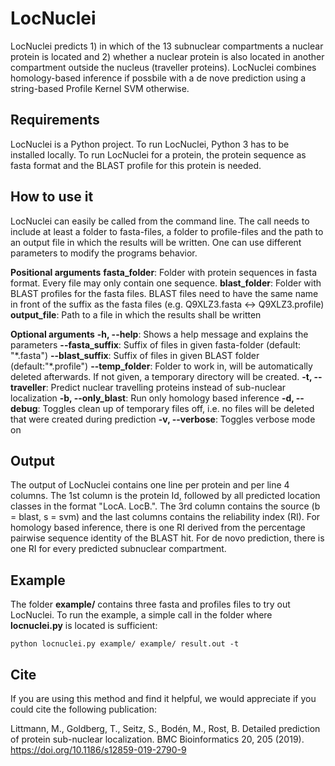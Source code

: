 # LocNuclei

LocNuclei predicts 1) in which of the 13 subnuclear compartments a nuclear protein is located and 2) whether a nuclear protein is also located in another compartment outside the nucleus (traveller proteins).
LocNuclei combines homology-based inference if possbile with a de nove prediction using a string-based Profile Kernel SVM otherwise.

## Requirements
LocNuclei is a Python project. To run LocNuclei, Python 3 has to be installed locally. To run LocNuclei for a protein, the protein sequence as fasta format and the BLAST profile for this protein is needed.

## How to use it
LocNuclei can easily be called from the command line. The call needs to include at least a folder to fasta-files, a folder to profile-files and the path to an output file in which the results will be written.
One can use different parameters to modify the programs behavior.

**Positional arguments**
**fasta_folder**: Folder with protein sequences in fasta format. Every file may only contain one sequence.
**blast_folder**: Folder with BLAST profiles for the fasta files. BLAST files need to have the same name in front of the suffix as the fasta files (e.g. Q9XLZ3.fasta <-> Q9XLZ3.profile)
**output_file**: Path to a file in which the results shall be written

**Optional arguments**
**-h, --help**: Shows a help message and explains the parameters
**--fasta_suffix**: Suffix of files in given fasta-folder (default: "\*.fasta")
**--blast_suffix**: Suffix of files in given BLAST folder (default:"\*.profile")
**--temp_folder**: Folder to work in, will be automatically deleted afterwards. If not given, a temporary directory will be created.
**-t, --traveller**: Predict nuclear travelling proteins instead of sub-nuclear localization
**-b, --only_blast**: Run only homology based inference
**-d, --debug**: Toggles clean up of temporary files off, i.e. no files will be deleted that were created during prediction
**-v, --verbose**: Toggles verbose mode on

## Output
The output of LocNuclei contains one line per protein and per line 4 columns. The 1st column is the protein Id, followed by all predicted location classes in the format "LocA. LocB.". The 3rd column contains the source (b = blast, s = svm) and the last columns contains the reliability index (RI). For homology based inference, there is one RI derived from the percentage pairwise sequence identity of the BLAST hit. For de novo prediction, there is one RI for every predicted subnuclear compartment.

## Example
The folder **example/** contains three fasta and profiles files to try out LocNuclei. To run the example, a simple call in the folder where **locnuclei.py** is located is sufficient:

`python locnuclei.py example/ example/ result.out -t` 

## Cite
If you are using this method and find it helpful, we would appreciate if you could cite the following publication:

Littmann, M., Goldberg, T., Seitz, S., Bodén, M., Rost, B. Detailed prediction of protein sub-nuclear localization. BMC Bioinformatics 20, 205 (2019). https://doi.org/10.1186/s12859-019-2790-9



